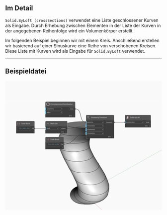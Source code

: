 ## Im Detail
`Solid.ByLoft (crossSections)` verwendet eine Liste geschlossener Kurven als Eingabe. Durch Erhebung zwischen Elementen in der Liste der Kurven in der angegebenen Reihenfolge wird ein Volumenkörper erstellt.

Im folgenden Beispiel beginnen wir mit einem Kreis. Anschließend erstellen wir basierend auf einer Sinuskurve eine Reihe von verschobenen Kreisen. Diese Liste mit Kurven wird als Eingabe für `Solid.ByLoft` verwendet.

___
## Beispieldatei

![ByLoft (crossSections)](./Autodesk.DesignScript.Geometry.Solid.ByLoft(crossSections)_img.jpg)

